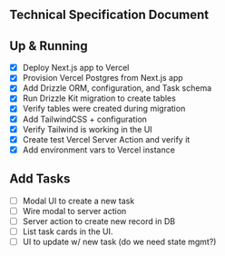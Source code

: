 ## Technical Specification Document

## Up & Running
- [x] Deploy Next.js app to Vercel
- [x] Provision Vercel Postgres from Next.js app
- [x] Add Drizzle ORM, configuration, and Task schema
- [x] Run Drizzle Kit migration to create tables
- [x] Verify tables were created during migration
- [x] Add TailwindCSS + configuration
- [x] Verify Tailwind is working in the UI
- [x] Create test Vercel Server Action and verify it
- [x] Add environment vars to Vercel instance

## Add Tasks
- [ ] Modal UI to create a new task
- [ ] Wire modal to server action
- [ ] Server action to create new record in DB
- [ ] List task cards in the UI.
- [ ] UI to update w/ new task (do we need state mgmt?)